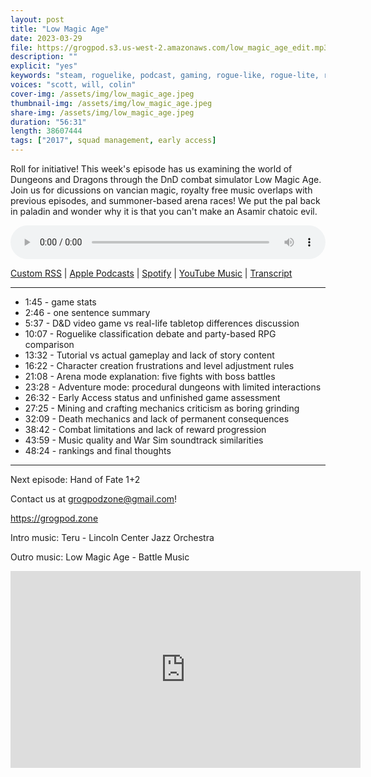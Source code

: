 ```yaml
---
layout: post
title: "Low Magic Age"
date: 2023-03-29
file: https://grogpod.s3.us-west-2.amazonaws.com/low_magic_age_edit.mp3
description: ""
explicit: "yes" 
keywords: "steam, roguelike, podcast, gaming, rogue-like, rogue-lite, roguelite"
voices: "scott, will, colin"
cover-img: /assets/img/low_magic_age.jpeg
thumbnail-img: /assets/img/low_magic_age.jpeg
share-img: /assets/img/low_magic_age.jpeg
duration: "56:31"
length: 38607444
tags: ["2017", squad management, early access]
---
```


Roll for initiative! This week's episode has us examining the world of Dungeons and Dragons through the DnD combat simulator Low Magic Age. Join us for dicussions on vancian magic, royalty free music overlaps with previous episodes, and summoner-based arena races! We put the pal back in paladin and wonder why it is that you can't make an Asamir chatoic evil.

<div class="container">
  <audio controls style="width: 100%;">
    <source src="https://grogpod.s3.us-west-2.amazonaws.com/low_magic_age_edit.mp3" type="audio/mpeg">
  </audio>
</div>

[Custom RSS](https://grogpod.zone/feed.xml) | [Apple Podcasts](https://podcasts.apple.com/us/podcast/low-magic-age/id1650474911?i=1000606632914) | [Spotify](https://open.spotify.com/episode/3V2SqqsiMQaRqOvoQEO2oK) | [YouTube Music](https://www.youtube.com/playlist?list=PL-ShOmyMvd4jYFChE6tgj0JYG8RKK4xe0) | [Transcript](https://github.com/ScottBurger/going_rogue_podcast/blob/master/docs/transcripts/low_magic_age.txt)

---

* 1:45 - game stats
* 2:46 - one sentence summary
* 5:37 - D&D video game vs real-life tabletop differences discussion
* 10:07 - Roguelike classification debate and party-based RPG comparison
* 13:32 - Tutorial vs actual gameplay and lack of story content
* 16:22 - Character creation frustrations and level adjustment rules
* 21:08 - Arena mode explanation: five fights with boss battles
* 23:28 - Adventure mode: procedural dungeons with limited interactions
* 26:32 - Early Access status and unfinished game assessment
* 27:25 - Mining and crafting mechanics criticism as boring grinding
* 32:09 - Death mechanics and lack of permanent consequences
* 38:42 - Combat limitations and lack of reward progression
* 43:59 - Music quality and War Sim soundtrack similarities
* 48:24 - rankings and final thoughts

---

Next episode: Hand of Fate 1+2

Contact us at grogpodzone@gmail.com!

https://grogpod.zone

Intro music: Teru - Lincoln Center Jazz Orchestra

Outro music: Low Magic Age - Battle Music

<div class="embed-responsive embed-responsive-16by9">
<iframe width="560" height="315" src="https://www.youtube.com/embed/FzRY9SO9zbw" title="YouTube video player" frameborder="0" allow="accelerometer; autoplay; clipboard-write; encrypted-media; gyroscope; picture-in-picture" allowfullscreen></iframe>
</div>
